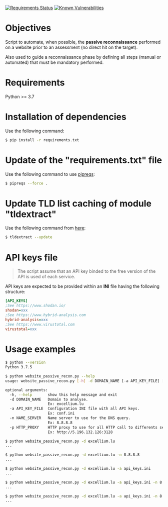 [![Requirements Status](https://requires.io/github/righettod/website-passive-reconnaissance/requirements.svg?branch=master)](https://requires.io/github/righettod/website-passive-reconnaissance/requirements/?branch=master) [![Known Vulnerabilities](https://snyk.io/test/github/righettod/website-passive-reconnaissance/badge.svg?targetFile=requirements.txt)](https://snyk.io/test/github/righettod/website-passive-reconnaissance?targetFile=requirements.txt)

# Objectives

Script to automate, when possible, the **passive reconnaissance** performed on a website prior to an assessment (no direct hit on the target). 

Also used to guide a reconnaissance phase by defining all steps (manual or automated) that must be mandatory performed.

# Requirements

Python >= 3.7

# Installation of dependencies

Use the following command:

```bash
$ pip install -r requirements.txt
```

# Update of the "requirements.txt" file

Use the following command to use [pipreqs](https://github.com/bndr/pipreqs):

```bash
$ pipreqs --force .
```

# Update TLD list caching of module "tldextract"

Use the following command from [here](https://github.com/john-kurkowski/tldextract#note-about-caching):

```bash
$ tldextract --update
```

# API keys file

> The script assume that an API key binded to the free version of the API is used of each service.

API keys are expected to be provided within an **INI** file having the following structure:

```ini
[API_KEYS]
;See https://www.shodan.io/
shodan=xxx
;See https://www.hybrid-analysis.com
hybrid-analysis=xxx
;See https://www.virustotal.com
virustotal=xxx
```

# Usage examples

```bash
$ python --version
Python 3.7.5

$ python website_passive_recon.py --help
usage: website_passive_recon.py [-h] -d DOMAIN_NAME [-a API_KEY_FILE] [-n NAME_SERVER] [-p HTTP_PROXY]

optional arguments:
  -h, --help       show this help message and exit
  -d DOMAIN_NAME   Domain to analyse.
                   Ex: excellium.lu
  -a API_KEY_FILE  Configuration INI file with all API keys.
                   Ex: conf.ini
  -n NAME_SERVER   Name server to use for the DNS query.
                   Ex: 8.8.8.8
  -p HTTP_PROXY    HTTP proxy to use for all HTTP call to differents services.
                   Ex: http://5.196.132.126:3128

$ python website_passive_recon.py -d excellium.lu
...

$ python website_passive_recon.py -d excellium.lu -n 8.8.8.8
...

$ python website_passive_recon.py -d excellium.lu -a api_keys.ini
...

$ python website_passive_recon.py -d excellium.lu -a api_keys.ini -n 8.8.8.8
...

$ python website_passive_recon.py -d excellium.lu -a api_keys.ini -n 8.8.8.8 -p http://5.196.132.126:3128
...
```
